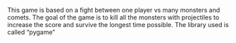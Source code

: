 This game is based on a fight between one player vs many monsters and comets. The goal of the game is to kill all the monsters with projectiles to increase the score and survive the longest time possible.
The library used is called “pygame”
